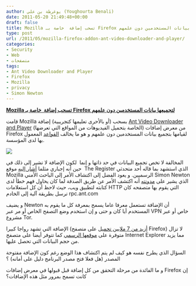 ```yaml
---
author: يوغرطة بن علي (Youghourta Benali)
date: 2011-05-20 21:49:48+00:00
draft: false
title: Mozilla تسحب إضافة  خاصة بـ Firefox لتجميعها بيانات المستخدمين دون علمهم
type: post
url: /2011/05/mozilla-firefox-addon-ant-video-downloader-and-player/
categories:
- Security
- Web
- متصفحات
tags:
- Ant Video Downloader and Player
- Firefox
- Mozilla
- privacy
- Simon Newton
---
```


[**Mozilla تسحب إضافة  خاصة بـ Firefox لتجميعها بيانات المستخدمين دون علمهم**](http://www.it-scoop.com/2011/05/mozilla-firefox-addon-ant-video-downloader-and-player)


قامت Mozilla بسحب (أو بالأحرى تعليمها كتجريبية) إضافة [Ant Video Downloader and Player](https://addons.mozilla.org/fr/firefox/addon/video-downloader-player/) (الخاصة بتحميل الفيديوهات من المواقع التي تعرضها) من معرض إضافات Firefox لقيامها بتجميع بيانات المستخدمين دون علمهم و هو ما يخالف [القواعد](https://addons.mozilla.org/en-US/developers/docs/policies/submission) المعمول بها لدى المؤسسة.


[![](http://www.it-scoop.com/wp-content/uploads/2010/07/firefox-addons.jpg)
](http://www.it-scoop.com/2011/05/mozilla-firefox-addon-ant-video-downloader-and-player)


المخالفة لا تخص تجميع البيانات في حد ذاتها و إنما  لكون الإضافة لا تشير إلى ذلك في حين أنه إجباري مثلما [أشار إليه](http://www.theregister.co.uk/2011/05/20/firefox_addon_privacy_invasion/) موقع  The Register الذي استشهد بما قاله أحد متحدثي Mozilla الرسميين. و يعود الفضل إلى اكتشاف الأمر إلى الباحث الأمني Simon Newton الذي يشير على [مدونته](http://iwtf.net/2011/05/10/ant-video-downloader-firefox-addon-tracking-my-browsing/) أنه اكتشف الأمر عن طريق الصدفة لما كان يحاول فهم خطأ لدى كتابته لتطبيق ويب، حيث لاحظ أن كل استعلامات HTTP التي يقوم بها متصفحه كان ترسل بطريقة آلية إلى الخادم rpc.ant.com

و يضيف Newton أن الإضافة تستعمل معرفا عاما يسمح بمعرفة كل ما يقوم به المستخدم أيا كان و حتى و إن استخدم وضع التصفح الخاص أو مر عبر VPN خاص أو عبر مشروع Tor.

الإضافة التي تشهد رواجا كبيرا ([أزيد من 7 ملايين تحميل](https://addons.mozilla.org/en-US/statistics/addon/8174) على متصفح Firefox) لا تزال متوفرة على [موقعها الرسمي](http://www.ant.com/video-downloader) كما تتوفر أيضا على متصفح Internet Explorer مما يزيد من حجم البيانات التي تحصل عليها.

السؤال الذي يطرح نفسه هو كيف لم يتم اكتشاف هذا الوضع رغم كون الإضافة مفتوحة المصدر (هل فعلا فتح مصدر البرنامج دليل على أمانه) ؟

و ما الفائدة من مرحلة التحقق من كل إضافة قبل قبولها في معرض إضافات Firefox إن كانت تسمح بمرور مثل هذه الإضافات؟
